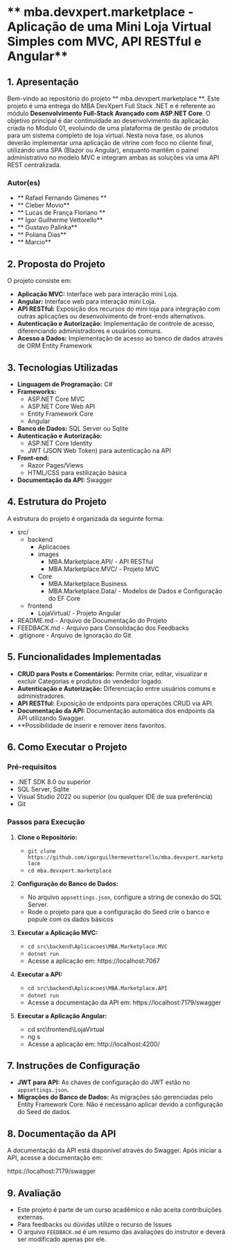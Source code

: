 # ** mba.devxpert.marketplace - Aplicação de uma Mini Loja Virtual Simples com MVC, API RESTful e Angular**

## **1. Apresentação**

Bem-vindo ao repositório do projeto ** mba.devxpert.marketplace **. Este projeto é uma entrega do MBA DevXpert Full Stack .NET e é referente ao módulo **Desenvolvimento Full-Stack Avançado com ASP.NET Core**.
O objetivo principal é dar continuidade ao desenvolvimento da aplicação criada no Módulo 01, evoluindo de uma plataforma de gestão de produtos para um sistema completo de loja virtual. 
Nesta nova fase, os alunos deverão implementar uma aplicação de vitrine com foco no cliente final, utilizando uma SPA (Blazor ou Angular), enquanto mantêm o painel administrativo 
no modelo MVC e integram ambas as soluções via uma API REST centralizada.

### **Autor(es)**
- ** Rafael Fernando Gimenes **
- ** Cleber Movio**
- ** Lucas de França Floriano **
- ** Igor Guilherme Vettorello**
- ** Gustavo Palinka**
- ** Poliana Dias**
- ** Marcio**


## **2. Proposta do Projeto**

O projeto consiste em:

- **Aplicação MVC:** Interface web para interação mini Loja.
- **Angular:** Interface web para interação mini Loja.
- **API RESTful:** Exposição dos recursos do mini loja para integração com outras aplicações ou desenvolvimento de front-ends alternativos.
- **Autenticação e Autorização:** Implementação de controle de acesso, diferenciando administradores e usuários comuns.
- **Acesso a Dados:** Implementação de acesso ao banco de dados através de ORM Entity Framework

## **3. Tecnologias Utilizadas**

- **Linguagem de Programação:** C#
- **Frameworks:**
  - ASP.NET Core MVC
  - ASP.NET Core Web API
  - Entity Framework Core
  - Angular
- **Banco de Dados:** SQL Server ou Sqlite
- **Autenticação e Autorização:**
  - ASP.NET Core Identity
  - JWT (JSON Web Token) para autenticação na API
- **Front-end:**
  - Razor Pages/Views
  - HTML/CSS para estilização básica
- **Documentação da API:** Swagger

## **4. Estrutura do Projeto**

A estrutura do projeto é organizada da seguinte forma:


- src/
  - backend
    - Aplicacoes
	- images
	  - MBA.Marketplace.API/ - API RESTful
	  - MBA.Marketplace.MVC/ - Projeto MVC
	- Core
	  - MBA.Marketplace.Business
	  - MBA.Marketplace.Data/ - Modelos de Dados e Configuração do EF Core
  - frontend
    - LojaVirtual/ - Projeto Angular	
- README.md - Arquivo de Documentação do Projeto
- FEEDBACK.md - Arquivo para Consolidação dos Feedbacks
- .gitignore - Arquivo de Ignoração do Git

## **5. Funcionalidades Implementadas**

- **CRUD para Posts e Comentários:** Permite criar, editar, visualizar e excluir Categorias e produtos do vendedor logado.
- **Autenticação e Autorização:** Diferenciação entre usuários comuns e administradores.
- **API RESTful:** Exposição de endpoints para operações CRUD via API.
- **Documentação da API:** Documentação automática dos endpoints da API utilizando Swagger.
- **Possibilidade de inserir e remover itens favoritos.

## **6. Como Executar o Projeto**

### **Pré-requisitos**

- .NET SDK 8.0 ou superior
- SQL Server, Sqlite
- Visual Studio 2022 ou superior (ou qualquer IDE de sua preferência)
- Git

### **Passos para Execução**

1. **Clone o Repositório:**
   - `git clone https://github.com/igorguilhermevettorello/mba.devxpert.marketplace`
   - `cd mba.devxpert.marketplace`

2. **Configuração do Banco de Dados:**
   - No arquivo `appsettings.json`, configure a string de conexão do SQL Server.
   - Rode o projeto para que a configuração do Seed crie o banco e popule com os dados básicos

3. **Executar a Aplicação MVC:**
   - `cd src\backend\Aplicacoes\MBA.Marketplace.MVC`
   - `dotnet run`
   - Acesse a aplicação em: https://localhost:7067

4. **Executar a API:**
   - `cd src\backend\Aplicacoes\MBA.Marketplace.API`
   - `dotnet run`
   - Acesse a documentação da API em: https://localhost:7179/swagger

5. **Executar a Aplicação Angular:**
	- cd src\frontend\LojaVirtual
	- ng s
	- Acesse a aplicação em: http://localhost:4200/

## **7. Instruções de Configuração**

- **JWT para API:** As chaves de configuração do JWT estão no `appsettings.json`.
- **Migrações do Banco de Dados:** As migrações são gerenciadas pelo Entity Framework Core. Não é necessário aplicar devido a configuração do Seed de dados.

## **8. Documentação da API**

A documentação da API está disponível através do Swagger. Após iniciar a API, acesse a documentação em:

https://localhost:7179/swagger

## **9. Avaliação**

- Este projeto é parte de um curso acadêmico e não aceita contribuições externas. 
- Para feedbacks ou dúvidas utilize o recurso de Issues
- O arquivo `FEEDBACK.md` é um resumo das avaliações do instrutor e deverá ser modificado apenas por ele.

